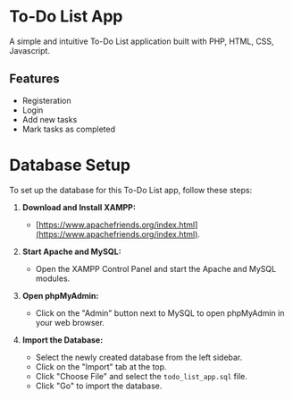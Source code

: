 # To-Do List App
A simple and intuitive To-Do List application built with PHP, HTML, CSS, Javascript. 

## Features
- Registeration
- Login
- Add new tasks
- Mark tasks as completed

# Database Setup
To set up the database for this To-Do List app, follow these steps:

1. **Download and Install XAMPP:**
   - [https://www.apachefriends.org/index.html](https://www.apachefriends.org/index.html).

2. **Start Apache and MySQL:**
   - Open the XAMPP Control Panel and start the Apache and MySQL modules.

3. **Open phpMyAdmin:**
   - Click on the "Admin" button next to MySQL to open phpMyAdmin in your web browser.

4. **Import the Database:**
   - Select the newly created database from the left sidebar.
   - Click on the "Import" tab at the top.
   - Click "Choose File" and select the `todo_list_app.sql` file.
   - Click "Go" to import the database.
